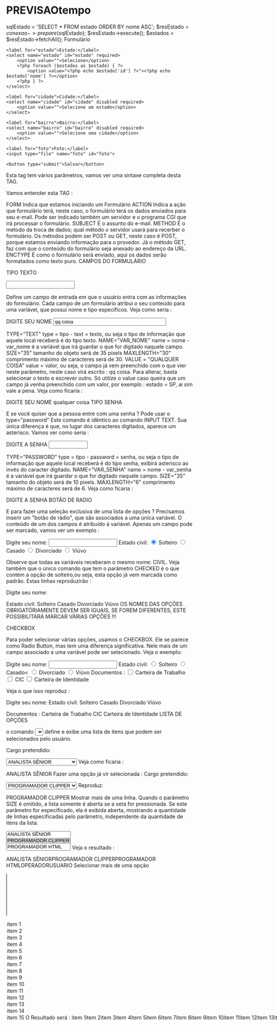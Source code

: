 # PREVISAOtempo
<div id="app"></div>

sqlEstado = 'SELECT * FROM estado ORDER BY nome ASC';
$resEstado = $conexao->prepare($sqlEstado);
$resEstado->execute();
$estados = $resEstado->fetchAll();
Formulário

<form action="salvar_anuncio.php" method="post" enctype="multipart/form-data">

    <label for="estado">Estado:</label>
    <select name="estado" id="estado" required>
        <option value="">Selecione</option>
        <?php foreach ($estados as $estado) { ?>
            <option value="<?php echo $estado['id'] ?>"><?php echo $estado['nome'] ?></option>
        <?php } ?>
    </select>

    <label for="cidade">Cidade:</label>
    <select name="cidade" id="cidade" disabled required>
        <option value="">Selecione um estado</option>
    </select>

    <label for="bairro">Bairro:</label>
    <select name="bairro" id="bairro" disabled required>
        <option value="">Selecione uma cidade</option>
    </select>

    <label for="foto">Foto:</label>
    <input type="file" name="foto" id="foto">

    <button type="submit">Salvar</button>
</form>
Esta tag tem vários parâmetros, vamos ver uma sintaxe completa desta TAG.

<form action="mailto:seumail@provedor?subject=assunto" method="post" enctype="text/plain" name="nome_do_formulario">

</form> Vamos entender esta TAG :

FORM
Indica que estamos iniciando um Formulário
ACTION
Indica a ação que formulário terá, neste caso, o formulário terá os dados enviados para seu e-mail. Pode ser indicado também um servidor e o programa CGI que irá processar o formulário.
SUBJECT
É o assunto do e-mail.
METHOD
É o metodo da troca de dados; qual método o servidor usará para recerber o formulário. Os métodos podem ser POST ou GET, neste caso é POST, porque estamos enviando informação para o provedor. Já o método GET, faz com que o conteúdo do formulário seja anexado ao endereço da URL.
ENCTYPE
É como o formulário será enviado, aqui os dados serão formatados como texto puro.
CAMPOS DO FORMULÁRIO

TIPO TEXTO

<INPUT>

Define um campo de entrada em que o usuário entra com as informações do formulário. Cada campo de um formulário atribui o seu conteúdo para uma variável, que possui nome e tipo específicos. Veja como seria :


<FORM>
DIGITE SEU NOME <input type="text" name="var_nome" size="35" maxlength="30" value="qq coisa">
</FORM>
TYPE="TEXT"
type = tipo - text = texto, ou seja o tipo de informação que aquele local receberá é do tipo texto.
NAME="VAR_NOME"
name = nome - var_nome é a variável que irá guardar o que for digitado naquele campo.
SIZE="35"
tamanho do objeto será de 35 pixels
MAXLENGTH="30"
comprimento máximo de caracteres será de 30.
VALUE = "QUALQUER COISA"
value = valor, ou seja, o campo já vem preenchido com o que vier neste parâmetro, neste caso virá escrito : qq coisa. Para alterar, basta selecionar o texto e escrever outro. Só utilize o value caso queira que um campo já venha preenchido com um valor, por exemplo : estado = SP, ai sim vale a pena.
Veja como ficaria :

DIGITE SEU NOME 
qualquer coisa
TIPO SENHA

E se você quiser que a pessoa entre com uma senha ? Pode usar o type="password" Este comando é idêntico ao comando INPUT TEXT. Sua única diferença é que, no lugar dos caracteres digitados, aparece um asterisco.
Vamos ver como seria :


<FORM>
DIGITE A SENHA <input type="password" name="var_senha" size="10" maxlength="6">
</FORM>
TYPE="PASSWORD"
type = tipo - password = senha, ou seja o tipo de informação que aquele local receberá é do tipo senha, exibirá asterisco ao invés do caracter digitado.
NAME="VAR_SENHA"
name = nome - var_senha é a variável que irá guardar o que for digitado naquele campo.
SIZE="35"
tamanho do objeto será de 10 pixels.
MAXLENGTH="6"
comprimento máximo de caracteres será de 6.
Veja como ficaria :

DIGITE A SENHA 
BOTÃO DE RADIO

E para fazer uma seleção exclusiva de uma lista de opções ? Precisamos inserir um "botão de rádio", que são associados a uma única variável. O conteúdo de um dos campos é atribuído à variável. Apenas um campo pode ser marcado, vamos ver um exemplo :


<FORM>
Digite seu nome:  <input type = "text" name = "var_nome"> 
Estado civil:
<input type=  "radio"  name="civil" value = "solteiro" checked>
Solteiro
<input type=  "radio"  name="civil" value = "casado">
Casado
<input type=  "radio"  name="civil" value = "divorciado">
Divorciado
<input type=  "radio"  name="civil" value = "viúvo">
Viúvo<br>
</FORM>

Observe que todas as variáveis receberam o mesmo nome: CIVIL. Veja também que o único comando que tem o parâmetro CHECKED é o que contém a opção de solteiro,ou seja, esta opção já vem marcada como padrão.
Estas linhas reproduzirão :

Digite seu nome: 

Estado civil:  Solteiro  Casado  Divorciado  Viúvo
OS NOMES DAS OPÇÕES OBRIGATÓRIAMENTE DEVEM SER IGUAIS, SE FOREM DIFERENTES, ESTE POSSIBILITARÁ MARCAR VÁRIAS OPÇÕES !!!

CHECKBOX

Para poder selecionar várias opções, usamos o CHECKBOX. Ele se parece como Radio Button, mas tem uma diferença significativa. Nele mais de um campo associado a uma variável pode ser selecionado. Veja o exemplo:

<FORM>
Digite seu nome:  <input type = "text" name="var_nome"> 
Estado civil:
<input type="radio"  name="civil" value = "solteiro" cheked>
Solteiro
<input type="radio"  name="civil" value = "casado">
Casado<
<input type="radio"  name="civil" value = "divorciado">
Divorciado
<input type="radio"  name="civil" value = "viúvo">
Viúvo
Documentos :
<INPUT TYPE="checkbox" name="teste" value="1"> Carteira de Trabalho
<INPUT TYPE="checkbox" name="teste" value="2"> CIC
<INPUT TYPE="checkbox" name="teste" value= 3"> Carteira de Identidade
</FORM>
Veja o que isso reproduz :

Digite seu nome: 
Estado civil:
 Solteiro  Casado  Divorciado  Viúvo

Documentos :
 Carteira de Trabalho
 CIC
 Carteira de Identidade
LISTA DE OPÇÕES

o comando <SELECT> ... </SELECT> define e exibe uma lista de itens que podem ser selecionados pelo usuário.

Cargo pretendido:

<SELECT NAME="CARGO">
<OPTION>ANALISTA SÊNIOR
<OPTION> PROGRAMADOR  CLIPPER
<OPTION>PROGRAMADOR HTML
<OPTION>OPERADOR
<OPTION>USUARIO
</SELECT>
Veja como ficaria :


ANALISTA SÊNIOR
Fazer uma opção já vir selecionada :
Cargo pretendido:

<SELECT NAME="CARGO">
<OPTION>ANALISTA SÊNIOR
<OPTION SELECTED> PROGRAMADOR  CLIPPER
<OPTION>PROGRAMADOR HTML
<OPTION>OPERADOR
<OPTION>USUARIO
</SELECT>
Reproduz:


PROGRAMADOR CLIPPER
Mostrar mais de uma linha.
Quando o parâmetro SIZE é omitido, a lista somente é aberta se a seta for pressionada. Se este parâmetro for especificado, ela é exibida aberta, mostrando a quantidade de linhas especificadas pelo parâmetro, independente da quantidade de itens da lista.

<SELECT NAME= "CARGO" size="3">
<OPTION>ANALISTA SÊNIOR
<OPTION SELECTED> PROGRAMADOR  CLIPPER
<OPTION>PROGRAMADOR HTML
<OPTION>OPERADOR
<OPTION>USUARIO
</SELECT>
Veja o resultado :

ANALISTA SÊNIORPROGRAMADOR CLIPPERPROGRAMADOR HTMLOPERADORUSUARIO
Selecionar mais de uma opção

<SELECT  NAME = "TESTE" SIZE="7" MULTIPLE><br>
<OPTION>item 1<br>
<OPTION>item 2<br>
<OPTION>item 3<br>
<OPTION>item 4<br>
<OPTION>item 5<br>
<OPTION>item 6<br>
<OPTION>item 7<br>
<OPTION>item 8<br>
<OPTION>item 9<br>
<OPTION>item 10<br>
<OPTION>item 11<br>
<OPTION>item 12<br>
<OPTION>item 13<br>
<OPTION>item 14<br>
<OPTION>item 15<br>
</SELECT>
O Resultado será :

item 1item 2item 3item 4item 5item 6item 7item 8item 9item 10item 11item 12item 13item 14item 15
ÁREA DE TEXTO

Define uma caixa de digitaçao, onde o usuário pode digitar livremente um texto.


<form>
digite seus comentários:<br>
<TEXTAREA NAME="comentarios" ROWS="7" COLS="50">
</TEXTAREA>


<form action="salvar_anuncio.php" method="post" enctype="multipart/form-data">

    <label for="estado">Estado:</label>
    <select name="estado" id="estado" required>
        <option value="">Selecione</option>
        <?php foreach ($estados as $estado) { ?>
            <option value="<?php echo $estado['id'] ?>"><?php echo $estado['nome'] ?></option>
        <?php } ?>
    </select>

    <label for="cidade">Cidade:</label>
    <select name="cidade" id="cidade" disabled required>
        <option value="">Selecione um estado</option>
    </select>

    <label for="bairro">Bairro:</label>
    <select name="bairro" id="bairro" disabled required>
        <option value="">Selecione uma cidade</option>
    </select>

    <label for="foto">Foto:</label>
    <input type="file" name="foto" id="foto">

    <button type="submit">Salvar</button>
</form>

<input type="file" id="files" name="files[]" multiple />
<output id="list"></output>

<script>
  function handleFileSelect(evt) {
    var files = evt.target.files; // FileList object

    // files is a FileList of File objects. List some properties.
    var output = [];
    for (var i = 0, f; f = files[i]; i++) {
      output.push('<li><strong>', escape(f.name), '</strong> (', f.type || 'n/a', ') - ',
                  f.size, ' bytes, last modified: ',
                  f.lastModifiedDate.toLocaleDateString(), '</li>');
    }
    document.getElementById('list').innerHTML = '<ul>' + output.join('') + '</ul>';
  }

  document.getElementById('files').addEventListener('change', handleFileSelect, false);
</script>



 <meta name="description" content="">
        <meta name="author" content="">     
        <title>Teste CNPJ</title>
        <link rel="stylesheet" href="https://maxcdn.bootstrapcdn.com/bootstrap/3.2.0/css/bootstrap.min.css">
        <link rel="stylesheet" href="https://maxcdn.bootstrapcdn.com/bootstrap/3.2.0/css/bootstrap-theme.min.css">
    </head>

    <body>

        <!-- Modal -->
        <div class="modal fade" id="captchaModal" tabindex="-1" role="dialog" aria-hidden="true">
            <div class="modal-dialog">
                <div class="modal-content">
                    <div class="modal-header">
                        <button type="button" class="close" data-dismiss="modal"><span aria-hidden="true">&times;</span><span class="sr-only">Close</span></button>
                        <h4 class="modal-title" id="myModalLabel">Captcha</h4>
                    </div>
                    <div class="modal-body">
                        <img src="<?php echo $params['captchaBase64'] ?>" /><br /><br />
                        <input type="text" class="form-control" id="captcha" placeholder="Informe os caracteres da imagem acima" />
                    </div>
                    <div class="modal-footer">
                        <button type="button" class="btn btn-default" data-dismiss="modal">Fechar</button>
                        <button type="button" class="btn btn-primary" id="consultarCNPJ">Consultar</button>
                    </div>
                </div>
            </div>
        </div>
